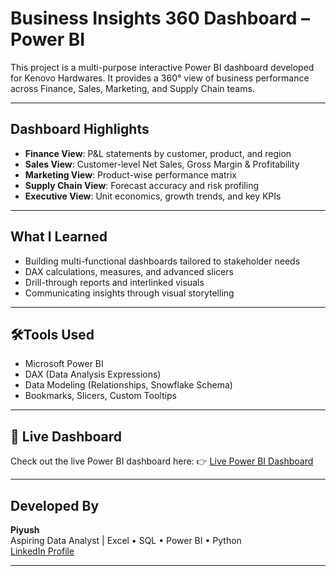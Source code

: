 # Business Insights 360 Dashboard – Power BI

This project is a multi-purpose interactive Power BI dashboard developed for Kenovo Hardwares. It provides a 360° view of business performance across Finance, Sales, Marketing, and Supply Chain teams.

---

## Dashboard Highlights

- **Finance View**: P&L statements by customer, product, and region
- **Sales View**: Customer-level Net Sales, Gross Margin & Profitability
- **Marketing View**: Product-wise performance matrix
- **Supply Chain View**: Forecast accuracy and risk profiling
- **Executive View**: Unit economics, growth trends, and key KPIs

---

## What I Learned

- Building multi-functional dashboards tailored to stakeholder needs
- DAX calculations, measures, and advanced slicers
- Drill-through reports and interlinked visuals
- Communicating insights through visual storytelling

---

## 🛠Tools Used

- Microsoft Power BI  
- DAX (Data Analysis Expressions)  
- Data Modeling (Relationships, Snowflake Schema)  
- Bookmarks, Slicers, Custom Tooltips  

---

## 🔗 Live Dashboard
Check out the live Power BI dashboard here:
👉 [Live Power BI Dashboard](https://app.powerbi.com/view?r=eyJrIjoiNDc2YzRmMmYtZjYwOC00ODYyLWJmZjYtYTcwNjdiMjZkZGNlIiwidCI6ImM2ZTU0OWIzLTVmNDUtNDAzMi1hYWU5LWQ0MjQ0ZGM1YjJjNCJ9)

---

## Developed By

**Piyush**  
Aspiring Data Analyst | Excel • SQL • Power BI • Python  
[LinkedIn Profile](https://www.linkedin.com/in/piyushda)

---

